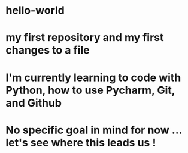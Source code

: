 # hello-world

# my first repository and my first changes to a file

# I'm currently learning to code with Python, how to use Pycharm, Git, and Github

# No specific goal in mind for now ... let's see where this leads us !
